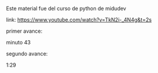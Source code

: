 Este material fue del curso de python de midudev

link: https://www.youtube.com/watch?v=TkN2i-_4N4g&t=2s



primer avance:

minuto 43

segundo avance:

1:29
